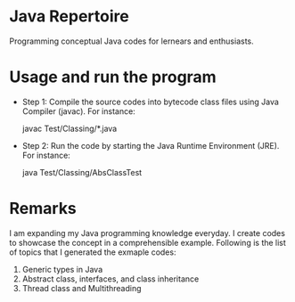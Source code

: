 # Java Repertoire 
Programming conceptual Java codes for lernears and enthusiasts. 


# Usage and run the program #

- Step 1:
  Compile the source codes into bytecode class files using Java Compiler (javac). For instance:
  
  javac Test/Classing/*.java
  
  
- Step 2:
  Run the code by starting the Java Runtime Environment (JRE). For instance:
  
  java Test/Classing/AbsClassTest
  

# Remarks #

I am expanding my Java programming knowledge everyday. I create codes to showcase the concept in a comprehensible example. Following is the list of topics that I generated the exmaple codes:

1. Generic types in Java
2. Abstract class, interfaces, and class inheritance
3. Thread class and Multithreading

